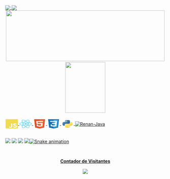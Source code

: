 
<a href="https://github.com/Renan-Thierry">
  <img align="center" src="https://github-readme-stats-sigma-five.vercel.app/api/top-langs/?username=Renan-Thierry&layout=compact&langs_count=7&theme=dracula" />
</a>
<a href="https://github.com/Renan-Thierry">
  <img align="center" src="https://github-readme-stats-sigma-five.vercel.app/api/top-langs/?username=Renan-Thierry&show_icons=true&theme=radical&include_all_commits=true&count_private=true" />
</a>
<div align="center">
  <a href="https://github.com/Renan-Thierry">
  <img height="160em" width="500px" src="https://github-readme-stats-sigma-five.vercel.app/api/top-langs/?username=Renan-Thierry&show_icons=true&theme=radical&include_all_commits=true&count_private=true"/>
  <img height="160em" width="50%" src="https://github-readme-stats-sigma-five.vercel.app/api/top-langs/?username=Renan-Thierry&layout=compact&langs_count=7&theme=radical"/>
</div>
  <div style="display: inline_block"><br>
  <img align="center" alt="Renan-Js" height="30" width="40" src="https://raw.githubusercontent.com/devicons/devicon/master/icons/javascript/javascript-plain.svg">
    <img align="center" alt="Renan-React" height="30" width="40" src="https://raw.githubusercontent.com/devicons/devicon/master/icons/react/react-original.svg">
  <img align="center" alt="Renan-HTML" height="30" width="40" src="https://raw.githubusercontent.com/devicons/devicon/master/icons/html5/html5-original.svg">
  <img align="center" alt="Renan-CSS" height="30" width="40" src="https://raw.githubusercontent.com/devicons/devicon/master/icons/css3/css3-original.svg">
  <img align="center" alt="Renan-Python" height="30" width="40" src="https://raw.githubusercontent.com/devicons/devicon/master/icons/python/python-original.svg">
  <img align="center" alt="Renan-Java" height="30" width="40" src="https://cdn.jsdelivr.net/gh/devicons/devicon/icons/java/java-original.svg" />
</div>
  
  ##
  
  <div> 
  <a href="https://www.instagram.com/_renanthierry_/?hl=en" target="_blank"><img src="https://img.shields.io/badge/-Instagram-%23E4405F?style=for-the-badge&logo=instagram&logoColor=white" target="_blank"></a> 
  <a href = "mailto:re.thyerry698@gmail.com"><img src="https://img.shields.io/badge/-Gmail-%23333?style=for-the-badge&logo=gmail&logoColor=white" target="_blank"></a>
  <a href="https://www.linkedin.com/in/renan-thierry-99b957211/" target="_blank"><img src="https://img.shields.io/badge/-LinkedIn-%230077B5?style=for-the-badge&logo=linkedin&logoColor=white" target="_blank"></a> 
  <a href = "https://wa.me/qr/O2N2POHLSUQON1"><img src="https://img.shields.io/badge/WhatsApp-25D366?style=for-the-badge&logo=whatsapp&logoColor=white"
 
  ![Snake animation](https://github.com/Renan-Thierry/Renan-Thierry/blob/output/github-contribution-grid-snake.svg)
</div>
<div align="center">
<br><p align="centre"><b>Contador de Visitantes</b></p>  
<p align="center"><img align="center" src="https://profile-counter.glitch.me/{Renan-Thierry}/count.svg" /></p> 
<br>
</div>

